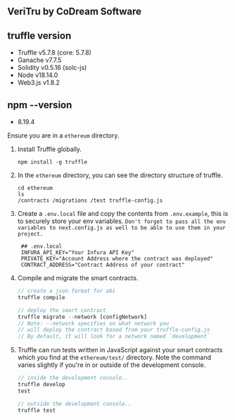 ## VeriTru by CoDream Software

## truffle version
- Truffle v5.7.8 (core: 5.7.8)
- Ganache v7.7.5
- Solidity v0.5.16 (solc-js)
- Node v18.14.0
- Web3.js v1.8.2

## npm --version 
- 8.19.4

Ensure you are in a `ethereum` directory.

1. Install Truffle globally.
    ```
    npm install -g truffle
    ```

2. In the `ethereum` directory, you can see the directory structure of truffle.
    ```
    cd ethereum
    ls
    /contracts /migrations /test truffle-config.js
    ```

3. Create a `.env.local` file and copy the contents from `.env.example`, this is to securely store your env variables. `Don't forget to pass all the env variables to next.config.js as well to be able to use them in your project.`
   ```
    ## .env.local
    INFURA_API_KEY="Your Infura API Key"
    PRIVATE_KEY="Account Address where the contract was deployed"
    CONTRACT_ADDRESS="Contract Address of your contract"
   ```

4. Compile and migrate the smart contracts.
    ```javascript
    // create a json format for abi
    truffle compile

    // deploy the smart contract
    truffle migrate --network [configNetwork]
    // Note: --network specifies on what network you
    // will deploy the contract based from your truffle-config.js
    // By default, it will look for a network named `development`
    ```

5. Truffle can run tests written in JavaScript against your smart contracts which you find at the `ethereum/test/` directory. Note the command varies slightly if you're in or outside of the development console.
    ```javascript
    // inside the development console..
    truffle develop
    test

    // outside the development console..
    truffle test
    ```